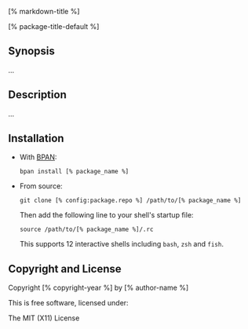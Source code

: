 <!-- Note to author:
  This templated file is just to get you started.
  You'll need to edit it to refelect your desired content.
  You can safely remove these HTML comments.
-->

[% markdown-title %]

[% package-title-default %]

## Synopsis

...

## Description

...

## Installation

* With [BPAN](
  https://github.com/bpan-org/bpan#installation):
  ```
  bpan install [% package_name %]
  ```

  <!-- Note to author:
    This section only applies if you have a `.rc` file,
    otherwise remove this section.
  -->

* From source:
  ```
  git clone [% config:package.repo %] /path/to/[% package_name %]
  ```

  Then add the following line to your shell's startup file:
  ```
  source /path/to/[% package_name %]/.rc
  ```

  This supports 12 interactive shells including `bash`, `zsh` and `fish`.

## Copyright and License

Copyright [% copyright-year %] by [% author-name %]

This is free software, licensed under:

The MIT (X11) License
